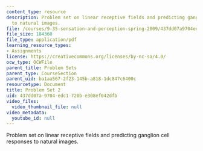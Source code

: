 ```yaml
---
content_type: resource
description: Problem set on linear receptive fields and predicting ganglion cell responses
  to natural images.
file: /courses/9-35-sensation-and-perception-spring-2009/437dd07a9704edc1720be308ef042dfb_MIT9_35s09_pset02.pdf
file_size: 184360
file_type: application/pdf
learning_resource_types:
- Assignments
license: https://creativecommons.org/licenses/by-nc-sa/4.0/
ocw_type: OCWFile
parent_title: Problem Sets
parent_type: CourseSection
parent_uid: ba1aa567-2f23-145b-a818-1dc847c6400c
resourcetype: Document
title: Problem Set 2
uid: 437dd07a-9704-edc1-720b-e308ef042dfb
video_files:
  video_thumbnail_file: null
video_metadata:
  youtube_id: null
---
```

Problem set on linear receptive fields and predicting ganglion cell responses to natural images.